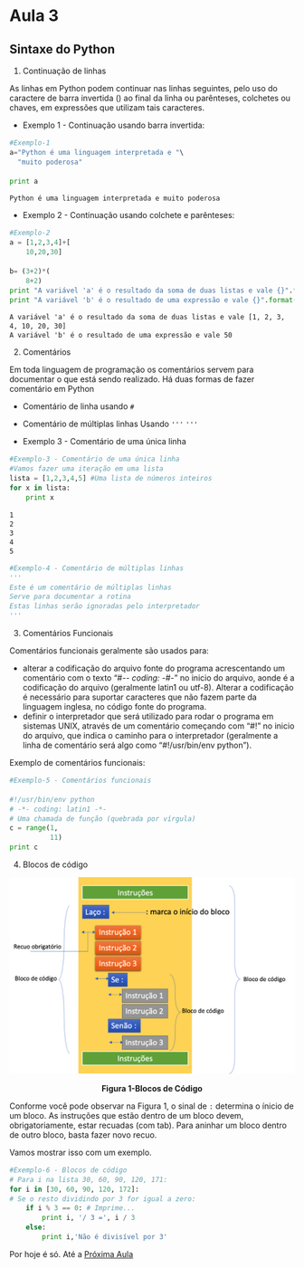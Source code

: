 # Aula 3

## Sintaxe do Python

1. Continuação de linhas

As linhas em  Python  podem continuar nas linhas seguintes, pelo uso do caractere de barra invertida (\) ao final da linha ou parênteses, colchetes ou chaves, em expressões que utilizam tais caracteres.

- Exemplo 1 - Continuação usando barra invertida:

```python 
#Exemplo-1
a="Python é uma linguagem interpretada e "\
  "muito poderosa"
   
print a    

```

```
Python é uma linguagem interpretada e muito poderosa
```

- Exemplo 2 - Continuação usando colchete e parênteses:

```python 
#Exemplo-2
a = [1,2,3,4]+[
    10,20,30]

b= (3+2)*(
    8+2)
print "A variável 'a' é o resultado da soma de duas listas e vale {}".format(a)
print "A variável 'b' é o resultado de uma expressão e vale {}".format(b)
```

```
A variável 'a' é o resultado da soma de duas listas e vale [1, 2, 3, 4, 10, 20, 30]
A variável 'b' é o resultado de uma expressão e vale 50
```


2. Comentários

Em toda linguagem de programação os comentários servem para documentar o que está sendo realizado.
Há duas formas de fazer comentário em Python

- Comentário de linha usando `#`

- Comentário de múltiplas linhas Usando `'''`   `'''`

- Exemplo 3 - Comentário de uma única linha

```python 
#Exemplo-3 - Comentário de uma única linha
#Vamos fazer uma iteração em uma lista
lista = [1,2,3,4,5] #Uma lista de números inteiros
for x in lista:
    print x
```

```
1
2
3
4
5
```

```python
#Exemplo-4 - Comentário de múltiplas linhas
'''
Este é um comentário de múltiplas linhas
Serve para documentar a rotina
Estas linhas serão ignoradas pelo interpretador
'''

```

3. Comentários Funcionais

Comentários funcionais geralmente são usados para:
- alterar a codificação do arquivo fonte do programa acrescentando um comentário
com o texto “#-*- coding: <encoding> -*#-” no inicio do arquivo, aonde <encoding> é a codificação do arquivo (geralmente latin1 ou utf-8). Alterar a codificação é necessário para suportar caracteres que não fazem parte da linguagem inglesa, no código fonte do programa.
- definir o interpretador que será utilizado para rodar o programa em sistemas UNIX, através de um comentário começando com “#!” no inicio do arquivo, que indica o caminho para o interpretador (geralmente a linha de comentário será algo como “#!/usr/bin/env python”).

Exemplo de comentários funcionais:

```python
#Exemplo-5 - Comentários funcionais

#!/usr/bin/env python 
# -*- coding: latin1 -*-
# Uma chamada de função (quebrada por vírgula)
c = range(1, 
          11)
print c
```

4. Blocos de código

<p align="center">
  <img src="imagens/Bloco_Codigo.png" alt="Blocos de Código">
</p>
<p align="center">
   <strong>Figura 1-Blocos de Código</strong> 
</p>

Conforme você pode observar na Figura 1, o sinal de `:` determina o ínicio de um bloco. As instruções que estão dentro de um bloco devem, obrigatoriamente, estar recuadas (com tab).
Para aninhar um bloco dentro de outro bloco, basta fazer novo recuo. 

Vamos mostrar isso com um exemplo.

```python
#Exemplo-6 - Blocos de código
# Para i na lista 30, 60, 90, 120, 171:
for i in [30, 60, 90, 120, 172]:
# Se o resto dividindo por 3 for igual a zero:
    if i % 3 == 0: # Imprime...
        print i, '/ 3 =', i / 3
    else:
        print i,'Não é divisível por 3'
```
Por hoje é só. Até a [Próxima Aula](Aula4.md)